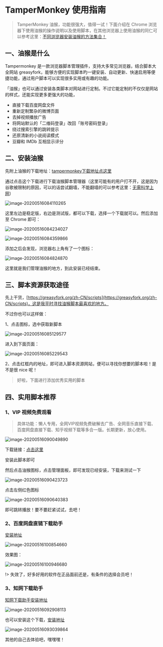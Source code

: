 # TamperMonkey 使用指南

> TamperMonkey 油猴，功能很强大，值得一试！下面介绍在 Chrome 浏览器下使用油猴的操作说明以及使用脚本，在其他浏览器上使用油猴的同仁可以参考这里：[不同浏览器安装油猴的方法集合！](https://www.80note.com/categories/Tampermonkey/)

## 一、油猴是什么

Tampermonkey 是一款浏览器脚本管理插件，支持大多常见浏览器，结合脚本大全网站 greasyfork，能够方便的实现脚本旳一键安装、自动更新、快速启用等便捷功能，通过用户脚本可以实现很多实用或有趣的功能。

「油猴」也可以通过安装各类脚本对网站进行定制。不过它能定制的不仅仅是网站的样式，还能实现更多更强大的功能，

* 直接下载百度网盘文件
* 重新定制繁杂的微博页面
* 去掉视频播放广告
* 将网站默认的「二维码登录」改回「账号密码登录」
* 绕过搜索引擎的跳转提示
* 还原清新的小说阅读模式
* 豆瓣和 IMDb 互相显示评分



## 二、安装油猴

先附上油猴的下载地址：[tampermonkey下载地址点这里](https://tampermonkey.net/)

通过点击这个下载进行下载油猴脚本管理器（这里可能有的用户打不开，这是因为谷歌被限制的原因，可以的话尝试翻墙，不能翻墙的可以参考这里：[无需科学上网](https://www.80note.com/2019/05/811.html)）

![image-20200516084110265](https://gitee.com/wugenqiang/PictureBed/raw/master/NoteBook/20200516084119.png)

这里左边是稳定版，右边是测试版，都可以下载，选择一个下载就可以。然后添加至 Chrome 即可：

![image-20200516084234027](https://gitee.com/wugenqiang/PictureBed/raw/master/NoteBook/20200516084235.png)

![image-20200516084359866](https://gitee.com/wugenqiang/PictureBed/raw/master/NoteBook/20200516084403.png)

添加之后会发现，浏览器右上角有了一个图标：

![image-20200516084824870](https://gitee.com/wugenqiang/PictureBed/raw/master/NoteBook/20200516084826.png)

这里就是我们管理油猴的地方，到此安装已经结束。



## 三、脚本资源获取途径

先上干货，[https://greasyfork.org/zh-CN/scripts](https://greasyfork.org/zh-CN/scripts)，这是我平时寻找油猴脚本最喜欢的地方。

不过你也可以这样做：

1、点击图标，选中获取新脚本

![image-20200516085129577](https://gitee.com/wugenqiang/PictureBed/raw/master/NoteBook/20200516085130.png)

进入到下面页面：

![image-20200516085229543](https://gitee.com/wugenqiang/PictureBed/raw/master/NoteBook/20200516085230.png)

2、点击红框内的地址，即可进入脚本资源网站，便可以寻找你想要的脚本啦！是不是很 nice 呢！

> 好啦，下面进行添加优秀实用的脚本

## 四、实用脚本推荐

### 1、VIP 视频免费观看

> 具体功能：懒人专用，全网VIP视频免费破解去广告、全网音乐直接下载、百度网盘直接下载、知乎视频下载等多合一版。长期更新，放心使用。

![image-20200516090049890](https://gitee.com/wugenqiang/PictureBed/raw/master/NoteBook/20200516090051.png)

下载链接：[点击这里](https://greasyfork.org/zh-CN/scripts/370634-懒人专用-全网vip视频免费破解去广告-全网音乐直接下载-百度网盘直接下载-知乎视频下载等多合一版-长期更新-放心使用)

安装此脚本即可

然后点击油猴图标，点击管理面板，即可发现已经安装，下载来测试一下

![image-20200516090423723](https://gitee.com/wugenqiang/PictureBed/raw/master/NoteBook/20200516090424.png)

点击左侧红色图标

![image-20200516090640383](https://gitee.com/wugenqiang/PictureBed/raw/master/NoteBook/20200516090642.png)

即可跳转播放！要不要赶紧试试，去吧！

### 2、百度网盘直链下载助手

[安装地址](https://greasyfork.org/zh-CN/scripts/389454-百度网盘直链下载助手)

![image-20200516100854660](https://gitee.com/wugenqiang/PictureBed/raw/master/NoteBook/20200516100855.png)

效果图：

![image-20200516100946680](https://gitee.com/wugenqiang/PictureBed/raw/master/NoteBook/20200516100948.png)

!> 失效了，好多好用的软件在正品面前还是，有条件的选择会员吧！

### 3、知网下载助手

[知网下载助手安装地址](https://greasyfork.org/zh-CN/scripts/371938-知网下载助手)

![image-20200516092908113](https://gitee.com/wugenqiang/PictureBed/raw/master/NoteBook/20200516092909.png)

也可以安装这个下载，[安装地址](https://greasyfork.org/zh-CN/scripts/389343-中国知网cnki硕博论文pdf下载)

![image-20200516093039864](https://gitee.com/wugenqiang/PictureBed/raw/master/NoteBook/20200516093041.png)

其他的自己去体验吧，嘿嘿嘿！
